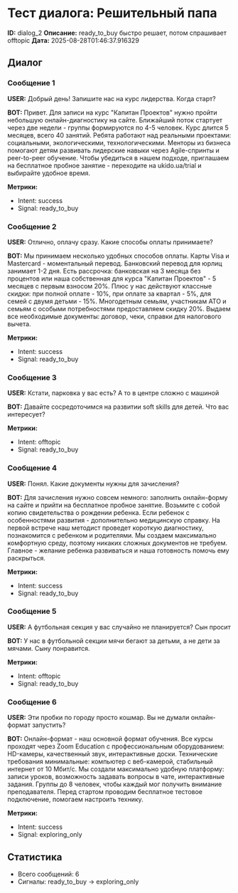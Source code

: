 # Тест диалога: Решительный папа

**ID:** dialog_2
**Описание:** ready_to_buy быстро решает, потом спрашивает offtopic
**Дата:** 2025-08-28T01:46:37.916329

## Диалог

### Сообщение 1

**USER:** Добрый день! Запишите нас на курс лидерства. Когда старт?

**BOT:** Привет. Для записи на курс "Капитан Проектов" нужно пройти небольшую онлайн-диагностику на сайте. Ближайший поток стартует через две недели - группы формируются по 4-5 человек. Курс длится 5 месяцев, всего 40 занятий. Ребята работают над реальными проектами: социальными, экологическими, технологическими. Менторы из бизнеса помогают детям развивать лидерские навыки через Agile-спринты и peer-to-peer обучение. Чтобы убедиться в нашем подходе, приглашаем на бесплатное пробное занятие - переходите на ukido.ua/trial и выбирайте удобное время.
<!-- [CTA_READY] -->

**Метрики:**
- Intent: success
- Signal: ready_to_buy

### Сообщение 2

**USER:** Отлично, оплачу сразу. Какие способы оплаты принимаете?

**BOT:** Мы принимаем несколько удобных способов оплаты. Карты Visa и Mastercard - моментальный перевод. Банковский перевод для юрлиц занимает 1-2 дня. Есть рассрочка: банковская на 3 месяца без процентов или наша собственная для курса "Капитан Проектов" - 5 месяцев с первым взносом 20%. Плюс у нас действуют классные скидки: при полной оплате - 10%, при оплате за квартал - 5%, для семей с двумя детьми - 15%. Многодетным семьям, участникам АТО и семьям с особыми потребностями предоставляем скидку 20%. Выдаем все необходимые документы: договор, чеки, справки для налогового вычета.

**Метрики:**
- Intent: success
- Signal: ready_to_buy

### Сообщение 3

**USER:** Кстати, парковка у вас есть? А то в центре сложно с машиной

**BOT:** Давайте сосредоточимся на развитии soft skills для детей. Что вас интересует?

**Метрики:**
- Intent: offtopic
- Signal: ready_to_buy

### Сообщение 4

**USER:** Понял. Какие документы нужны для зачисления?

**BOT:** Для зачисления нужно совсем немного: заполнить онлайн-форму на сайте и прийти на бесплатное пробное занятие. Возьмите с собой копию свидетельства о рождении ребенка. Если ребенок с особенностями развития - дополнительно медицинскую справку. На первой встрече наш методист проведет короткую диагностику, познакомится с ребенком и родителями. Мы создаем максимально комфортную среду, поэтому никаких сложных документов не требуем. Главное - желание ребенка развиваться и наша готовность помочь ему раскрыться.

**Метрики:**
- Intent: success
- Signal: ready_to_buy

### Сообщение 5

**USER:** А футбольная секция у вас случайно не планируется? Сын просит

**BOT:** У нас в футбольной секции мячи бегают за детьми, а не дети за мячами. Сыну понравится.

**Метрики:**
- Intent: offtopic
- Signal: ready_to_buy

### Сообщение 6

**USER:** Эти пробки по городу просто кошмар. Вы не думали онлайн-формат запустить?

**BOT:** Онлайн-формат - наш основной формат обучения. Все курсы проходят через Zoom Education с профессиональным оборудованием: HD-камеры, качественный звук, интерактивные доски. Технические требования минимальные: компьютер с веб-камерой, стабильный интернет от 10 Мбит/с. Мы создали максимально удобную платформу: записи уроков, возможность задавать вопросы в чате, интерактивные задания. Группы до 8 человек, чтобы каждый мог получить внимание преподавателя. Перед стартом проводим бесплатное тестовое подключение, помогаем настроить технику.

**Метрики:**
- Intent: success
- Signal: exploring_only

## Статистика

- Всего сообщений: 6
- Сигналы: ready_to_buy → exploring_only
